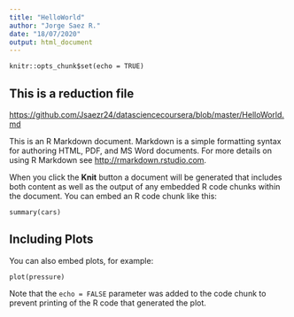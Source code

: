 ```yaml
---
title: "HelloWorld"
author: "Jorge Saez R."
date: "18/07/2020"
output: html_document
---
```


```{r setup, include=FALSE}
knitr::opts_chunk$set(echo = TRUE)
```

## This is a reduction file

https://github.com/Jsaezr24/datasciencecoursera/blob/master/HelloWorld.md

This is an R Markdown document. Markdown is a simple formatting syntax for authoring HTML, PDF, and MS Word documents. For more details on using R Markdown see <http://rmarkdown.rstudio.com>.

When you click the **Knit** button a document will be generated that includes both content as well as the output of any embedded R code chunks within the document. You can embed an R code chunk like this:

```{r cars}
summary(cars)
```

## Including Plots

You can also embed plots, for example:

```{r pressure, echo=FALSE}
plot(pressure)
```

Note that the `echo = FALSE` parameter was added to the code chunk to prevent printing of the R code that generated the plot.
